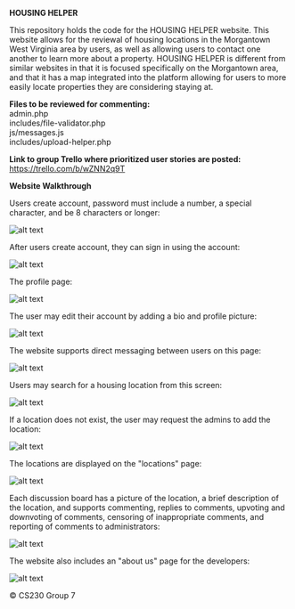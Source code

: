 **HOUSING HELPER**

This repository holds the code for the HOUSING HELPER website. This website allows for the reviewal of housing locations in the Morgantown West Virginia area by users, as well as allowing users to contact one another to learn more about a property. HOUSING HELPER is different from similar websites in that it is focused specifically on the Morgantown area, and that it has a map integrated into the platform allowing for users to more easily locate properties they are considering staying at.

**Files to be reviewed for commenting:**\
admin.php\
includes/file-validator.php\
js/messages.js\
includes/upload-helper.php

**Link to group Trello where prioritized user stories are posted:** https://trello.com/b/wZNN2q9T

**Website Walkthrough**

Users create account, password must include a number, a special character, and be 8 characters or longer:

![alt text](https://github.com/tdevine1/WVU_CS230_2021.01_Group07/blob/main/screenshots/createaccount.png?raw=true)

After users create account, they can sign in using the account:

![alt text](https://github.com/tdevine1/WVU_CS230_2021.01_Group07/blob/main/screenshots/signin.png?raw=true)

The profile page:

![alt text](https://github.com/tdevine1/WVU_CS230_2021.01_Group07/blob/main/screenshots/profile.png?raw=true)

The user may edit their account by adding a bio and profile picture:

![alt text](https://github.com/tdevine1/WVU_CS230_2021.01_Group07/blob/main/screenshots/editprofile.png?raw=true)

The website supports direct messaging between users on this page:

![alt text](https://github.com/tdevine1/WVU_CS230_2021.01_Group07/blob/main/screenshots/directmessage.png?raw=true)

Users may search for a housing location from this screen:

![alt text](https://github.com/tdevine1/WVU_CS230_2021.01_Group07/blob/main/screenshots/search.png?raw=true)

If a location does not exist, the user may request the admins to add the location:

![alt text](https://github.com/tdevine1/WVU_CS230_2021.01_Group07/blob/main/screenshots/request.png?raw=true)

The locations are displayed on the "locations" page:

![alt text](https://github.com/tdevine1/WVU_CS230_2021.01_Group07/blob/main/screenshots/gallery.png?raw=true) 

Each discussion board has a picture of the location, a brief description of the location, and supports commenting, replies to comments, upvoting and downvoting of comments, censoring of inappropriate comments, and reporting of comments to administrators:

![alt text](https://github.com/tdevine1/WVU_CS230_2021.01_Group07/blob/main/screenshots/comments.png?raw=true)

The website also includes an "about us" page for the developers:

![alt text](https://github.com/tdevine1/WVU_CS230_2021.01_Group07/blob/main/screenshots/aboutus.png?raw=true)


© CS230 Group 7
